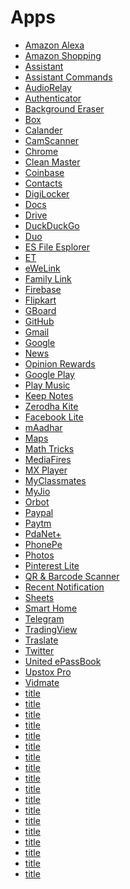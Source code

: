 # Apps

* <a href="">Amazon Alexa</a>
* <a href="">Amazon Shopping</a>
* <a href="">Assistant</a>
* <a href="">Assistant Commands</a>
* <a href="">AudioRelay</a>
* <a href="">Authenticator</a>
* <a href="">Background Eraser</a>
* <a href="">Box</a>
* <a href="">Calander</a>
* <a href="">CamScanner</a>
* <a href="">Chrome</a>
* <a href="">Clean Master</a>
* <a href="">Coinbase</a>
* <a href="">Contacts</a>
* <a href="">DigiLocker</a>
* <a href="">Docs</a>
* <a href="">Drive</a>
* <a href="">DuckDuckGo</a>
* <a href="">Duo</a>
* <a href="">ES File Esplorer</a>
* <a href="">ET</a>
* <a href="">eWeLink</a>
* <a href="">Family Link</a>
* <a href="">Firebase</a>
* <a href="">Flipkart</a>
* <a href="">GBoard</a>
* <a href="">GitHub</a>
* <a href="">Gmail</a>
* <a href="">Google</a>
* <a href="">News</a>
* <a href="">Opinion Rewards</a>
* <a href="">Google Play</a>
* <a href="">Play Music</a>
* <a href="">Keep Notes</a>
* <a href="">Zerodha Kite</a>
* <a href="">Facebook Lite</a>
* <a href="">mAadhar</a>
* <a href="">Maps</a>
* <a href="">Math Tricks</a>
* <a href="">MediaFires</a>
* <a href="">MX Player</a>
* <a href="">MyClassmates</a>
* <a href="">MyJio</a>
* <a href="">Orbot</a>
* <a href="">Paypal</a>
* <a href="">Paytm</a>
* <a href="">PdaNet+</a>
* <a href="">PhonePe</a>
* <a href="">Photos</a>
* <a href="">Pinterest Lite</a>
* <a href="">QR & Barcode Scanner</a>
* <a href="">Recent Notification</a>
* <a href="">Sheets</a>
* <a href="">Smart Home</a>
* <a href="">Telegram</a>
* <a href="">TradingView</a>
* <a href="">Traslate</a>
* <a href="">Twitter</a>
* <a href="">United ePassBook</a>
* <a href="">Upstox Pro</a>
* <a href="">Vidmate</a>
* <a href="">title</a>
* <a href="">title</a>
* <a href="">title</a>
* <a href="">title</a>
* <a href="">title</a>
* <a href="">title</a>
* <a href="">title</a>
* <a href="">title</a>
* <a href="">title</a>
* <a href="">title</a>
* <a href="">title</a>
* <a href="">title</a>
* <a href="">title</a>
* <a href="">title</a>
* <a href="">title</a>
* <a href="">title</a>
* <a href="">title</a>
* <a href="">title</a>
